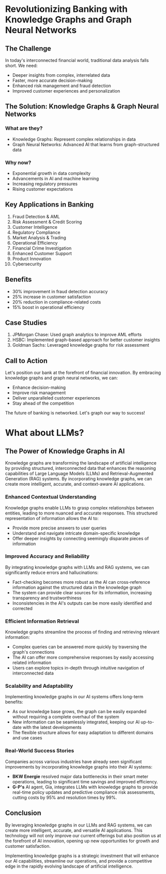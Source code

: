 # Revolutionizing Banking with Knowledge Graphs and Graph Neural Networks

## The Challenge

In today's interconnected financial world, traditional data analysis falls short. We need:
- Deeper insights from complex, interrelated data
- Faster, more accurate decision-making
- Enhanced risk management and fraud detection
- Improved customer experiences and personalization

## The Solution: Knowledge Graphs & Graph Neural Networks

### What are they?
- Knowledge Graphs: Represent complex relationships in data
- Graph Neural Networks: Advanced AI that learns from graph-structured data

### Why now?
- Exponential growth in data complexity
- Advancements in AI and machine learning
- Increasing regulatory pressures
- Rising customer expectations

## Key Applications in Banking

1. Fraud Detection & AML
2. Risk Assessment & Credit Scoring
3. Customer Intelligence
4. Regulatory Compliance
5. Market Analysis & Trading
6. Operational Efficiency
7. Financial Crime Investigation
8. Enhanced Customer Support
9. Product Innovation
10. Cybersecurity

## Benefits

- 30% improvement in fraud detection accuracy
- 25% increase in customer satisfaction
- 20% reduction in compliance-related costs
- 15% boost in operational efficiency

## Case Studies

1. JPMorgan Chase: Used graph analytics to improve AML efforts
2. HSBC: Implemented graph-based approach for better customer insights
3. Goldman Sachs: Leveraged knowledge graphs for risk assessment


## Call to Action

Let's position our bank at the forefront of financial innovation. By embracing knowledge graphs and graph neural networks, we can:
- Enhance decision-making
- Improve risk management
- Deliver unparalleled customer experiences
- Stay ahead of the competition

The future of banking is networked. Let's graph our way to success!


# What about LLMs? 

## The Power of Knowledge Graphs in AI

Knowledge graphs are transforming the landscape of artificial intelligence by providing structured, interconnected data that enhances the reasoning capabilities of Large Language Models (LLMs) and Retrieval-Augmented Generation (RAG) systems. By incorporating knowledge graphs, we can create more intelligent, accurate, and context-aware AI applications.

### Enhanced Contextual Understanding

Knowledge graphs enable LLMs to grasp complex relationships between entities, leading to more nuanced and accurate responses. This structured representation of information allows the AI to:

- Provide more precise answers to user queries
- Understand and navigate intricate domain-specific knowledge
- Offer deeper insights by connecting seemingly disparate pieces of information

### Improved Accuracy and Reliability

By integrating knowledge graphs with LLMs and RAG systems, we can significantly reduce errors and hallucinations:

- Fact-checking becomes more robust as the AI can cross-reference information against the structured data in the knowledge graph
- The system can provide clear sources for its information, increasing transparency and trustworthiness
- Inconsistencies in the AI's outputs can be more easily identified and corrected

### Efficient Information Retrieval

Knowledge graphs streamline the process of finding and retrieving relevant information:

- Complex queries can be answered more quickly by traversing the graph's connections
- The AI can offer more comprehensive responses by easily accessing related information
- Users can explore topics in-depth through intuitive navigation of interconnected data

### Scalability and Adaptability

Implementing knowledge graphs in our AI systems offers long-term benefits:

- As our knowledge base grows, the graph can be easily expanded without requiring a complete overhaul of the system
- New information can be seamlessly integrated, keeping our AI up-to-date with the latest developments
- The flexible structure allows for easy adaptation to different domains and use cases

### Real-World Success Stories

Companies across various industries have already seen significant improvements by incorporating knowledge graphs into their AI systems:

- **BKW Energie** resolved major data bottlenecks in their smart meter operations, leading to significant time savings and improved efficiency.
- **G-P's** AI agent, Gia, integrates LLMs with knowledge graphs to provide real-time policy updates and predictive compliance risk assessments, cutting costs by 95% and resolution times by 99%.

## Conclusion

By leveraging knowledge graphs in our LLMs and RAG systems, we can create more intelligent, accurate, and versatile AI applications. This technology will not only improve our current offerings but also position us at the forefront of AI innovation, opening up new opportunities for growth and customer satisfaction.

Implementing knowledge graphs is a strategic investment that will enhance our AI capabilities, streamline our operations, and provide a competitive edge in the rapidly evolving landscape of artificial intelligence.
